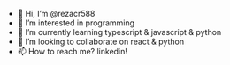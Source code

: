 - 👋 Hi, I’m @rezacr588
- 👀 I’m interested in programming
- 🌱 I’m currently learning typescript & javascript & python
- 💞️ I’m looking to collaborate on react & python
- 📫 How to reach me?  linkedin!
